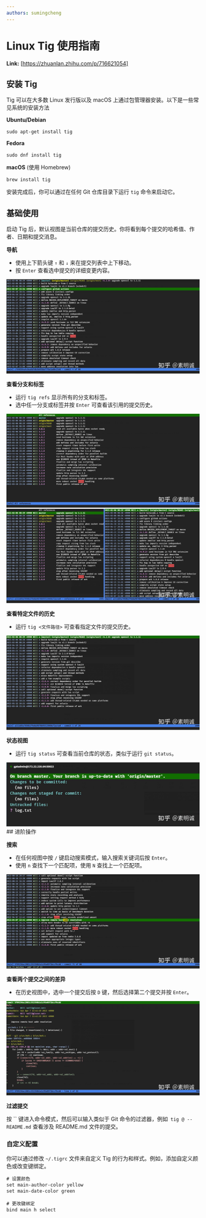 ```yaml
---
authors: sumingcheng
---
```

# Linux Tig 使用指南



 **Link:** [https://zhuanlan.zhihu.com/p/716621054]

## 安装 Tig  

Tig 可以在大多数 Linux 发行版以及 macOS 上通过包管理器安装。以下是一些常见系统的安装方法

**Ubuntu/Debian**

```
sudo apt-get install tig
```

**Fedora**

```
sudo dnf install tig
```

**macOS** (使用 Homebrew)

```
brew install tig
```

安装完成后，你可以通过在任何 Git 仓库目录下运行 `tig` 命令来启动它。

## 基础使用  

启动 Tig 后，默认视图是当前仓库的提交历史。你将看到每个提交的哈希值、作者、日期和提交消息。

**导航**

* 使用上下箭头键 `↑` 和 `↓` 来在提交列表中上下移动。
* 按 `Enter` 查看选中提交的详细变更内容。

![5f6a785f75957b182f2745bef1fec41c](../image/5f6a785f75957b182f2745bef1fec41c.jpg)

**查看分支和标签**

* 运行 `tig refs` 显示所有的分支和标签。
* 选中任一分支或标签并按 `Enter` 可查看该引用的提交历史。

![3a5c7daead43c329b5c20c5171823cf9](../image/3a5c7daead43c329b5c20c5171823cf9.jpg)![bc1b24cae705949d473f3c22650e73a9](../image/bc1b24cae705949d473f3c22650e73a9.jpg)

**查看特定文件的历史**

* 运行 `tig <文件路径>` 可查看指定文件的提交历史。

![00aa280b7ad066d24c81622b06b36858](../image/00aa280b7ad066d24c81622b06b36858.jpg)

**状态视图**

* 运行 `tig status` 可查看当前仓库的状态，类似于运行 `git status`。

![d6bc0d609b111cf56477ac04575ca4e0](../image/d6bc0d609b111cf56477ac04575ca4e0.jpg)## 进阶操作  

**搜索**

* 在任何视图中按 `/` 键启动搜索模式，输入搜索关键词后按 `Enter`。
* 使用 `n` 查找下一个匹配项，使用 `N` 查找上一个匹配项。

![99fff1dc0919c319943f75faf1c301b0](../image/99fff1dc0919c319943f75faf1c301b0.jpg)

**查看两个提交之间的差异**

* 在历史视图中，选中一个提交后按 `D` 键，然后选择第二个提交并按 `Enter`。

![8716de97d7fc5810d4f5ea9b0610ec56](../image/8716de97d7fc5810d4f5ea9b0610ec56.jpg)

**过滤提交**

按 `` 键进入命令模式，然后可以输入类似于 Git 命令的过滤器，例如` tig @ -- README.md` 查看涉及 README.md 文件的提交。

### 自定义配置  

你可以通过修改 `~/.tigrc` 文件来自定义 Tig 的行为和样式。例如，添加自定义颜色或改变键绑定。

```
# 设置颜色
set main-author-color yellow
set main-date-color green
​
# 更改键绑定
bind main h select
```
